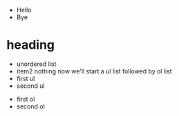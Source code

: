 * Hello
* Bye
# heading
- unordered list
- item2
nothing
now we'll start a ul list followed by ol list
- first ul
- second ul
* first ol
* second ol
